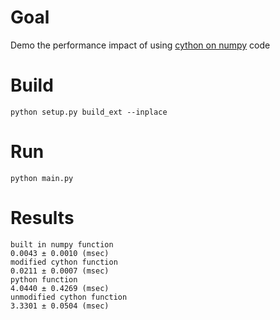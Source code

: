 # Goal
Demo the performance impact of using [cython on numpy](https://cython.readthedocs.io/en/stable/src/tutorial/numpy.html) code

# Build
```
python setup.py build_ext --inplace 
```

# Run
```
python main.py
```

# Results
```
built in numpy function
0.0043 ± 0.0010 (msec)
modified cython function
0.0211 ± 0.0007 (msec)
python function
4.0440 ± 0.4269 (msec)
unmodified cython function
3.3301 ± 0.0504 (msec)
```
